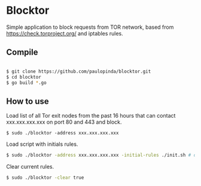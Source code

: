 # Blocktor
Simple application to block requests from TOR network, based from https://check.torproject.org/ and
iptables rules.

## Compile

```bash

$ git clone https://github.com/paulopinda/blocktor.git
$ cd blocktor
$ go build *.go

```

## How to use

Load list of all Tor exit nodes from the past 16 hours that can contact xxx.xxx.xxx.xxx on port 80 and 443 and block.

```
$ sudo ./blocktor -address xxx.xxx.xxx.xxx
```


Load script with initials rules.

``` bash
$ sudo ./blocktor -address xxx.xxx.xxx.xxx -initial-rules ./init.sh # default is ./start.sh

```

Clear current rules.

```bash
$ sudo ./blocktor -clear true
```

